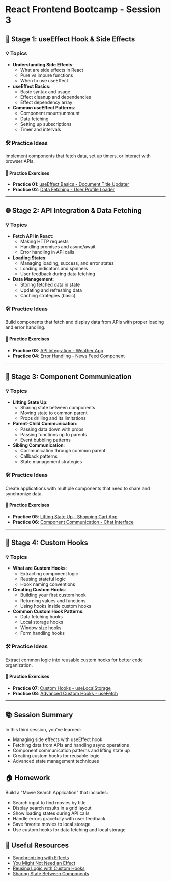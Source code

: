 # React Frontend Bootcamp - Session 3

## 🎯 Stage 1: useEffect Hook & Side Effects

### 💡 Topics

- **Understanding Side Effects**:
  - What are side effects in React
  - Pure vs impure functions
  - When to use useEffect
- **useEffect Basics**:
  - Basic syntax and usage
  - Effect cleanup and dependencies
  - Effect dependency array
- **Common useEffect Patterns**:
  - Component mount/unmount
  - Data fetching
  - Setting up subscriptions
  - Timer and intervals

### 🛠 Practice Ideas

Implement components that fetch data, set up timers, or interact with browser APIs.

#### 📁 Practice Exercises
- **Practice 01**: [useEffect Basics - Document Title Updater](practice-01/start.md)
- **Practice 02**: [Data Fetching - User Profile Loader](practice-02/start.md)

---

## 🌐 Stage 2: API Integration & Data Fetching

### 💡 Topics

- **Fetch API in React**:
  - Making HTTP requests
  - Handling promises and async/await
  - Error handling in API calls
- **Loading States**:
  - Managing loading, success, and error states
  - Loading indicators and spinners
  - User feedback during data fetching
- **Data Management**:
  - Storing fetched data in state
  - Updating and refreshing data
  - Caching strategies (basic)

### 🛠 Practice Ideas

Build components that fetch and display data from APIs with proper loading and error handling.

#### 📁 Practice Exercises
- **Practice 03**: [API Integration - Weather App](practice-03/start.md)
- **Practice 04**: [Error Handling - News Feed Component](practice-04/start.md)

---

## 🔗 Stage 3: Component Communication

### 💡 Topics

- **Lifting State Up**:
  - Sharing state between components
  - Moving state to common parent
  - Props drilling and its limitations
- **Parent-Child Communication**:
  - Passing data down with props
  - Passing functions up to parents
  - Event bubbling patterns
- **Sibling Communication**:
  - Communication through common parent
  - Callback patterns
  - State management strategies

### 🛠 Practice Ideas

Create applications with multiple components that need to share and synchronize data.

#### 📁 Practice Exercises
- **Practice 05**: [Lifting State Up - Shopping Cart App](practice-05/start.md)
- **Practice 06**: [Component Communication - Chat Interface](practice-06/start.md)

---

## 🧩 Stage 4: Custom Hooks

### 💡 Topics

- **What are Custom Hooks**:
  - Extracting component logic
  - Reusing stateful logic
  - Hook naming conventions
- **Creating Custom Hooks**:
  - Building your first custom hook
  - Returning values and functions
  - Using hooks inside custom hooks
- **Common Custom Hook Patterns**:
  - Data fetching hooks
  - Local storage hooks
  - Window size hooks
  - Form handling hooks

### 🛠 Practice Ideas

Extract common logic into reusable custom hooks for better code organization.

#### 📁 Practice Exercises
- **Practice 07**: [Custom Hooks - useLocalStorage](practice-07/start.md)
- **Practice 08**: [Advanced Custom Hooks - useFetch](practice-08/start.md)

---

## 📚 Session Summary

In this third session, you've learned:
- Managing side effects with useEffect hook
- Fetching data from APIs and handling async operations
- Component communication patterns and lifting state up
- Creating custom hooks for reusable logic
- Advanced state management techniques

## 🏠 Homework

Build a "Movie Search Application" that includes:
- Search input to find movies by title
- Display search results in a grid layout
- Show loading states during API calls
- Handle errors gracefully with user feedback
- Save favorite movies to local storage
- Use custom hooks for data fetching and local storage

## 🔗 Useful Resources

- [Synchronizing with Effects](https://react.dev/learn/synchronizing-with-effects)
- [You Might Not Need an Effect](https://react.dev/learn/you-might-not-need-an-effect)
- [Reusing Logic with Custom Hooks](https://react.dev/learn/reusing-logic-with-custom-hooks)
- [Sharing State Between Components](https://react.dev/learn/sharing-state-between-components)
